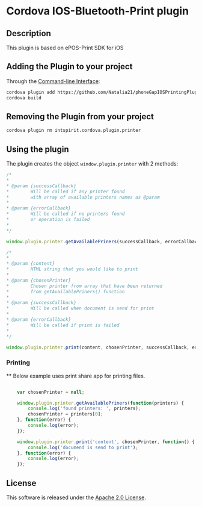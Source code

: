 Cordova IOS-Bluetooth-Print plugin
==================================

## Description
This plugin is based on ePOS-Print SDK for iOS

## Adding the Plugin to your project
Through the [Command-line Interface](http://cordova.apache.org/docs/en/3.0.0/guide_cli_index.md.html#The%20Command-line%20Interface):

```bash
cordova plugin add https://github.com/Natalia21/phoneGapIOSPrintingPlugin.git
cordova build
```

## Removing the Plugin from your project

```bash
cordova plugin rm intspirit.cordova.plugin.printer
```


## Using the plugin
The plugin creates the object ```window.plugin.printer``` with 2 methods:

```javascript
/*
*
* @param {successCallback}
*		 Will be called if any printer found
*  		 with array of available printers names as @param
*
* @param {errorCallback}
*		 Will be called if no printers found
* 		 or operation is failed
*
*/

window.plugin.printer.getAvailablePriners(successCallback, errorCallback);

/*
*
* @param {content}
* 		 HTML string that you would like to print
*
* @param {chosenPrinter}
* 		 Chosen printer from array that have been returned 
*		 from getAvailablePriners() function
*
* @param {successCallback}
* 		 Will be called when document is send for print
*		 
* @param {errorCallback}
* 		 Will be called if print is failed
*
*/

window.plugin.printer.print(content, chosenPrinter, successCallback, errorCallback);
```

### Printing 

** Below example uses print share app for printing files.
```javascript

	var chosenPrinter = null;

	window.plugin.printer.getAvailablePriners(function(printers) {
		console.log('found printers: ', printers);
		chosenPrinter = printers[0];
	}, function(error) {
		console.log(error);
	});

	window.plugin.printer.print('content', chosenPrinter, function() {
		console.log('documend is send to print');
	}, function(error) {
		console.log(error);
	});

```


## License

This software is released under the [Apache 2.0 License](http://opensource.org/licenses/Apache-2.0).
